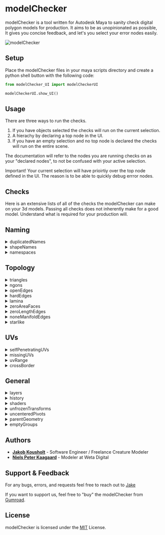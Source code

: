 # modelChecker

modelChecker is a tool written for Autodesk Maya to sanity check digital polygon models for production. It aims to be as unopinionated as possible, It gives you concise feedback, and let's you select your error nodes easily.

![modelChecker](https://i.imgur.com/1PQr1S5.jpg)

## Setup

Place the modelChecker files in your maya scripts directory and create a python shell button with the following code:

```python
from modelChecker_UI import modelCheckerUI

modelCheckerUI.show_UI()
```

## Usage

There are three ways to run the checks.

1. If you have objects selected the checks will run on the current selection.
2. A hierachy by declaring a top node in the UI.
3. If you have an empty selection and no top node is declared the checks will run on the entire scene.

The documentation will refer to the nodes you are running checks on as your "declared nodes", to not be confused with your active selection.

Important! Your current selection will have prioirtiy over the top node defined in the UI. The reason is to be able to quickly debug errror nodes.

## Checks

Here is an extensive lists of all of the checks the modelChecker can make on your 3d models. Passing all checks does not inherently make for a good model. Understand what is required for your production will.

## Naming

<details>
<summary>duplicatedNames</summary>
<p>
  Returns any node within the hierachy that is not uniquely named
</p>
</details>

<details>
<summary>shapeNames</summary>
<p>
  Returns shape nodes which does not follow the naming convention of transformNode+"Shape"</p>
  </details>

<details>
<summary>namespaces</summary>
<p>
  Returns nodes that are not in the global name space</p>
  </details>

## Topology

<details>
<summary>triangles</summary>

<p>Will return a list of traingles</p>
</details>
<details>
<summary>ngons</summary>
<p>
Will return a list of Ngons
</p>
</details>
<details>
<summary>openEdges</summary>
<p>
Will return any Edge that is connected to onyl one face
</p>
</details>
<details>
<summary>hardEdges</summary>
<p>
Will return any edges that does not have softened normals
</p>
</details>
<details>
<summary>lamina</summary>
<p>
  Returns lamina faces
</p>
</details>
<details>
  <summary>zeroAreaFaces</summary>
  <p>
    Returns
  </p>
</details>
<details>
<summary>zeroLengthEdges</summary>
<p>
Returns edges which has a length less than 0.000001 units
</p>
</details>
<details>
<summary>noneManifoldEdges</summary>
</details>
<details>
<summary>starlike</summary>
</details>

## UVs

<details>
<summary>selfPenetratingUVs</summary>
</details>
<details>
<summary>missingUVs</summary>
<p>
Returns any polygon object that does have UVs
</p>
</details>
<details>
<summary>uvRange</summary>
    + markdown list 1
        + nested list 1
        + nested list 2
    + markdown list 2
</details>
<details>
<summary>crossBorder</summary>
    + markdown list 1
        + nested list 1
        + nested list 2
    + markdown list 2
</details>

## General

<details>
<summary>layers </summary>
    + markdown list 1
        + nested list 1
        + nested list 2
    + markdown list 2
</details>
<details>
<summary>history</summary>
    + markdown list 1
        + nested list 1
        + nested list 2
    + markdown list 2
</details>
<details>
<summary>shaders</summary>
    + markdown list 1
        + nested list 1
        + nested list 2
    + markdown list 2
</details>
<details>
<summary>unfrozenTransforms</summary>
    + markdown list 1
        + nested list 1
        + nested list 2
    + markdown list 2
</details>
<details>
<summary>uncenteredPivots</summary>
    + markdown list 1
        + nested list 1
        + nested list 2
    + markdown list 2
</details>
<details>
<summary>parentGeometry</summary>
    + markdown list 1
        + nested list 1
        + nested list 2
    + markdown list 2
</details>
<details>
<summary>emptyGroups</summary>
    + markdown list 1
        + nested list 1
        + nested list 2
    + markdown list 2
</details>

## Authors

- [**Jakob Kousholt**](https://www.linkedin.com/in/jakejk/) - Software Engineer / Freelance Creature Modeler
- [**Niels Peter Kaagaard**](https://www.linkedin.com/in/niels-peter-kaagaard-146b8a13) - Modeler at Weta Digital

## Support & Feedback

For any bugs, errors, and requests feel free to reach out to [Jake](mailto:jakobjk@gmail.com)

If you want to support us, feel free to "buy" the modelChecker from [Gumroad](https://gumroad.com/l/PGuOu).

## License

modelChecker is licensed under the [MIT](https://rem.mit-license.org/) License.
